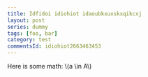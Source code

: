 ```yaml
---
title: Idfidoi idiohiot idaoubkxuxskxqikcxj
layout: post
series: dummy
tags: [foo, bar]
category: test
commentsId: idiohiot2663463453
---
```

Here is some math:  <span>\\(a \in A\\)</span>
